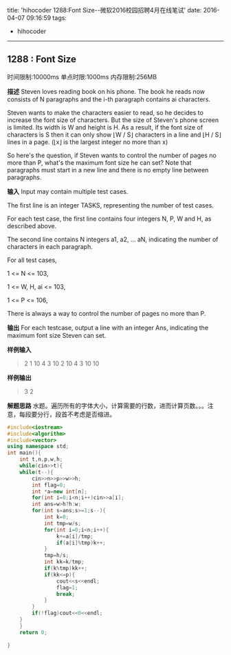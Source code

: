 title: 'hihocoder 1288:Font Size--微软2016校园招聘4月在线笔试'
date: 2016-04-07 09:16:59
tags:
- hihocoder
---
## 1288 : Font Size
时间限制:10000ms
单点时限:1000ms
内存限制:256MB

**描述**
Steven loves reading book on his phone. The book he reads now consists of N paragraphs and the i-th paragraph contains ai characters.

Steven wants to make the characters easier to read, so he decides to increase the font size of characters. But the size of Steven's phone screen is limited. Its width is W and height is H. As a result, if the font size of characters is S then it can only show ⌊W / S⌋ characters in a line and ⌊H / S⌋ lines in a page. (⌊x⌋ is the largest integer no more than x)  

So here's the question, if Steven wants to control the number of pages no more than P, what's the maximum font size he can set? Note that paragraphs must start in a new line and there is no empty line between paragraphs.

**输入**
Input may contain multiple test cases.

The first line is an integer TASKS, representing the number of test cases.

For each test case, the first line contains four integers N, P, W and H, as described above.

The second line contains N integers a1, a2, ... aN, indicating the number of characters in each paragraph.



For all test cases,

1 <= N <= 103,

1 <= W, H, ai <= 103,

1 <= P <= 106,

There is always a way to control the number of pages no more than P.

**输出**
For each testcase, output a line with an integer Ans, indicating the maximum font size Steven can set.

**样例输入**
>2
1 10 4 3
10
2 10 4 3
10 10

**样例输出**
>3
2

**解题思路**
水题。遍历所有的字体大小，计算需要的行数，进而计算页数。。。注意，每段要分行，段首不考虑是否缩进。
```c++
#include<iostream>
#include<algorithm>
#include<vector>
using namespace std;
int main(){
    int t,n,p,w,h;
	while(cin>>t){
    while(t--){
        cin>>n>>p>>w>>h;
		int flag=0;
        int *a=new int[n];
        for(int i=0;i<n;i++)cin>>a[i];
        int ans=w>h?h:w;
        for(int s=ans;s>=1;s--){
            int k=0;
			int tmp=w/s;
            for(int i=0;i<n;i++){
                k+=a[i]/tmp;
                if(a[i]%tmp)k++;
            }
			tmp=h/s;
			int kk=k/tmp;
			if(k%tmp)kk++;
            if(kk<=p){
                cout<<s<<endl;
				flag=1;
                break;
            }
        }
		if(!flag)cout<<0<<endl;
    }
	}
    return 0;
    
}
```